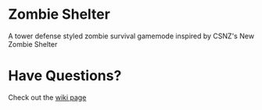 # Zombie Shelter
A tower defense styled zombie survival gamemode inspired by CSNZ's New Zombie Shelter

# Have Questions?
Check out the [wiki page](https://github.com/Meiryi/Zombie-Shelter-Wiki/wiki)
